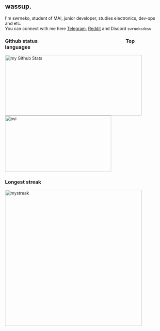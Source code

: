 ## wassup.
I'm swrneko, student of MAI, junior developer, studies electronics, dev-ops and etc.\
You can connect with me here [Telegram](https://t.me/swrnekodesu), [Reddit](https://www.reddit.com/user/sayyyo/) and Discord `swrnekodesu`
### Github status &nbsp;&nbsp;&nbsp;&nbsp;&nbsp;&nbsp;&nbsp;&nbsp;&nbsp;&nbsp;&nbsp;&nbsp;&nbsp;&nbsp;&nbsp;&nbsp;&nbsp;&nbsp;&nbsp;&nbsp;&nbsp;&nbsp;&nbsp;&nbsp;&nbsp;&nbsp;&nbsp;&nbsp;&nbsp;&nbsp;&nbsp;&nbsp;&nbsp;&nbsp;&nbsp;&nbsp;&nbsp;&nbsp;&nbsp;&nbsp;&nbsp;&nbsp;&nbsp;&nbsp;&nbsp;&nbsp;&nbsp;&nbsp;&nbsp;&nbsp;&nbsp;&nbsp;&nbsp;&nbsp;&nbsp;&nbsp;&nbsp;&nbsp;&nbsp;&nbsp;&nbsp;&nbsp;&nbsp;&nbsp;&nbsp;&nbsp;&nbsp;&nbsp;&nbsp;&nbsp;&nbsp;&nbsp;&nbsp; Top languages
<img width="450" height="200" align="center" src="https://github-readme-stats.vercel.app/api?username=swrneko&include_all_commits=true&count_private=true&show_icons=true&theme=tokyonight" alt="my Github Stats"/> <img width="350" height="187" align="center" src="https://github-readme-stats.vercel.app/api/top-langs?username=swrneko&show_icons=true&locale=en&layout=compact&theme=tokyonight" alt="ovi" />
### Longest streak
<img width="450" align="center" src="https://github-readme-streak-stats.herokuapp.com/?user=swrneko&theme=tokyonight" alt="mystreak"/>
